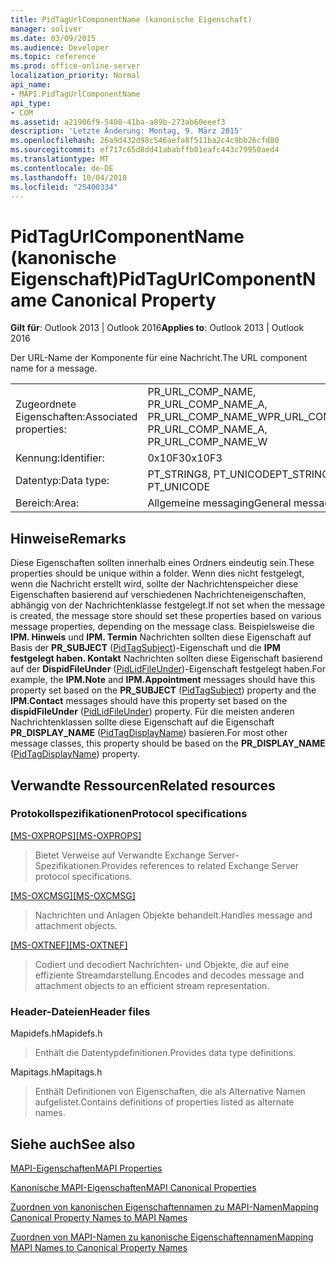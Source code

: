 ```yaml
---
title: PidTagUrlComponentName (kanonische Eigenschaft)
manager: soliver
ms.date: 03/09/2015
ms.audience: Developer
ms.topic: reference
ms.prod: office-online-server
localization_priority: Normal
api_name:
- MAPI.PidTagUrlComponentName
api_type:
- COM
ms.assetid: a21906f9-5408-41ba-a89b-273ab60eeef3
description: 'Letzte Änderung: Montag, 9. März 2015'
ms.openlocfilehash: 26a9d432d98c546aefa8f511ba2c4c9bb26cfd80
ms.sourcegitcommit: ef717c65d8dd41ababffb01eafc443c79950aed4
ms.translationtype: MT
ms.contentlocale: de-DE
ms.lasthandoff: 10/04/2018
ms.locfileid: "25400334"
---
```

# <a name="pidtagurlcomponentname-canonical-property"></a><span data-ttu-id="99638-103">PidTagUrlComponentName (kanonische Eigenschaft)</span><span class="sxs-lookup"><span data-stu-id="99638-103">PidTagUrlComponentName Canonical Property</span></span>

  
  
<span data-ttu-id="99638-104">**Gilt für**: Outlook 2013 | Outlook 2016</span><span class="sxs-lookup"><span data-stu-id="99638-104">**Applies to**: Outlook 2013 | Outlook 2016</span></span> 
  
<span data-ttu-id="99638-105">Der URL-Name der Komponente für eine Nachricht.</span><span class="sxs-lookup"><span data-stu-id="99638-105">The URL component name for a message.</span></span> 
  
|||
|:-----|:-----|
|<span data-ttu-id="99638-106">Zugeordnete Eigenschaften:</span><span class="sxs-lookup"><span data-stu-id="99638-106">Associated properties:</span></span>  <br/> |<span data-ttu-id="99638-107">PR_URL_COMP_NAME, PR_URL_COMP_NAME_A, PR_URL_COMP_NAME_W</span><span class="sxs-lookup"><span data-stu-id="99638-107">PR_URL_COMP_NAME, PR_URL_COMP_NAME_A, PR_URL_COMP_NAME_W</span></span>  <br/> |
|<span data-ttu-id="99638-108">Kennung:</span><span class="sxs-lookup"><span data-stu-id="99638-108">Identifier:</span></span>  <br/> |<span data-ttu-id="99638-109">0x10F3</span><span class="sxs-lookup"><span data-stu-id="99638-109">0x10F3</span></span>  <br/> |
|<span data-ttu-id="99638-110">Datentyp:</span><span class="sxs-lookup"><span data-stu-id="99638-110">Data type:</span></span>  <br/> |<span data-ttu-id="99638-111">PT_STRING8, PT_UNICODE</span><span class="sxs-lookup"><span data-stu-id="99638-111">PT_STRING8, PT_UNICODE</span></span>  <br/> |
|<span data-ttu-id="99638-112">Bereich:</span><span class="sxs-lookup"><span data-stu-id="99638-112">Area:</span></span>  <br/> |<span data-ttu-id="99638-113">Allgemeine messaging</span><span class="sxs-lookup"><span data-stu-id="99638-113">General messaging</span></span>  <br/> |
   
## <a name="remarks"></a><span data-ttu-id="99638-114">Hinweise</span><span class="sxs-lookup"><span data-stu-id="99638-114">Remarks</span></span>

<span data-ttu-id="99638-115">Diese Eigenschaften sollten innerhalb eines Ordners eindeutig sein.</span><span class="sxs-lookup"><span data-stu-id="99638-115">These properties should be unique within a folder.</span></span> <span data-ttu-id="99638-116">Wenn dies nicht festgelegt, wenn die Nachricht erstellt wird, sollte der Nachrichtenspeicher diese Eigenschaften basierend auf verschiedenen Nachrichteneigenschaften, abhängig von der Nachrichtenklasse festgelegt.</span><span class="sxs-lookup"><span data-stu-id="99638-116">If not set when the message is created, the message store should set these properties based on various message properties, depending on the message class.</span></span> <span data-ttu-id="99638-117">Beispielsweise die **IPM. Hinweis** und **IPM. Termin** Nachrichten sollten diese Eigenschaft auf Basis der **PR_SUBJECT** ([PidTagSubject](pidtagsubject-canonical-property.md))-Eigenschaft und die **IPM festgelegt haben. Kontakt** Nachrichten sollten diese Eigenschaft basierend auf der **DispidFileUnder** ([PidLidFileUnder](pidlidfileunder-canonical-property.md))-Eigenschaft festgelegt haben.</span><span class="sxs-lookup"><span data-stu-id="99638-117">For example, the **IPM.Note** and **IPM.Appointment** messages should have this property set based on the **PR_SUBJECT** ([PidTagSubject](pidtagsubject-canonical-property.md)) property and the **IPM.Contact** messages should have this property set based on the **dispidFileUnder** ([PidLidFileUnder](pidlidfileunder-canonical-property.md)) property.</span></span> <span data-ttu-id="99638-118">Für die meisten anderen Nachrichtenklassen sollte diese Eigenschaft auf die Eigenschaft **PR_DISPLAY_NAME** ([PidTagDisplayName](pidtagdisplayname-canonical-property.md)) basieren.</span><span class="sxs-lookup"><span data-stu-id="99638-118">For most other message classes, this property should be based on the **PR_DISPLAY_NAME** ([PidTagDisplayName](pidtagdisplayname-canonical-property.md)) property.</span></span>
  
## <a name="related-resources"></a><span data-ttu-id="99638-119">Verwandte Ressourcen</span><span class="sxs-lookup"><span data-stu-id="99638-119">Related resources</span></span>

### <a name="protocol-specifications"></a><span data-ttu-id="99638-120">Protokollspezifikationen</span><span class="sxs-lookup"><span data-stu-id="99638-120">Protocol specifications</span></span>

<span data-ttu-id="99638-121">[[MS-OXPROPS]](https://msdn.microsoft.com/library/f6ab1613-aefe-447d-a49c-18217230b148%28Office.15%29.aspx)</span><span class="sxs-lookup"><span data-stu-id="99638-121">[[MS-OXPROPS]](https://msdn.microsoft.com/library/f6ab1613-aefe-447d-a49c-18217230b148%28Office.15%29.aspx)</span></span>
  
> <span data-ttu-id="99638-122">Bietet Verweise auf Verwandte Exchange Server-Spezifikationen.</span><span class="sxs-lookup"><span data-stu-id="99638-122">Provides references to related Exchange Server protocol specifications.</span></span>
    
<span data-ttu-id="99638-123">[[MS-OXCMSG]](https://msdn.microsoft.com/library/7fd7ec40-deec-4c06-9493-1bc06b349682%28Office.15%29.aspx)</span><span class="sxs-lookup"><span data-stu-id="99638-123">[[MS-OXCMSG]](https://msdn.microsoft.com/library/7fd7ec40-deec-4c06-9493-1bc06b349682%28Office.15%29.aspx)</span></span>
  
> <span data-ttu-id="99638-124">Nachrichten und Anlagen Objekte behandelt.</span><span class="sxs-lookup"><span data-stu-id="99638-124">Handles message and attachment objects.</span></span>
    
<span data-ttu-id="99638-125">[[MS-OXTNEF]](https://msdn.microsoft.com/library/1f0544d7-30b7-4194-b58f-adc82f3763bb%28Office.15%29.aspx)</span><span class="sxs-lookup"><span data-stu-id="99638-125">[[MS-OXTNEF]](https://msdn.microsoft.com/library/1f0544d7-30b7-4194-b58f-adc82f3763bb%28Office.15%29.aspx)</span></span>
  
> <span data-ttu-id="99638-126">Codiert und decodiert Nachrichten- und Objekte, die auf eine effiziente Streamdarstellung.</span><span class="sxs-lookup"><span data-stu-id="99638-126">Encodes and decodes message and attachment objects to an efficient stream representation.</span></span>
    
### <a name="header-files"></a><span data-ttu-id="99638-127">Header-Dateien</span><span class="sxs-lookup"><span data-stu-id="99638-127">Header files</span></span>

<span data-ttu-id="99638-128">Mapidefs.h</span><span class="sxs-lookup"><span data-stu-id="99638-128">Mapidefs.h</span></span>
  
> <span data-ttu-id="99638-129">Enthält die Datentypdefinitionen.</span><span class="sxs-lookup"><span data-stu-id="99638-129">Provides data type definitions.</span></span>
    
<span data-ttu-id="99638-130">Mapitags.h</span><span class="sxs-lookup"><span data-stu-id="99638-130">Mapitags.h</span></span>
  
> <span data-ttu-id="99638-131">Enthält Definitionen von Eigenschaften, die als Alternative Namen aufgelistet.</span><span class="sxs-lookup"><span data-stu-id="99638-131">Contains definitions of properties listed as alternate names.</span></span>
    
## <a name="see-also"></a><span data-ttu-id="99638-132">Siehe auch</span><span class="sxs-lookup"><span data-stu-id="99638-132">See also</span></span>



[<span data-ttu-id="99638-133">MAPI-Eigenschaften</span><span class="sxs-lookup"><span data-stu-id="99638-133">MAPI Properties</span></span>](mapi-properties.md)
  
[<span data-ttu-id="99638-134">Kanonische MAPI-Eigenschaften</span><span class="sxs-lookup"><span data-stu-id="99638-134">MAPI Canonical Properties</span></span>](mapi-canonical-properties.md)
  
[<span data-ttu-id="99638-135">Zuordnen von kanonischen Eigenschaftennamen zu MAPI-Namen</span><span class="sxs-lookup"><span data-stu-id="99638-135">Mapping Canonical Property Names to MAPI Names</span></span>](mapping-canonical-property-names-to-mapi-names.md)
  
[<span data-ttu-id="99638-136">Zuordnen von MAPI-Namen zu kanonische Eigenschaftennamen</span><span class="sxs-lookup"><span data-stu-id="99638-136">Mapping MAPI Names to Canonical Property Names</span></span>](mapping-mapi-names-to-canonical-property-names.md)

